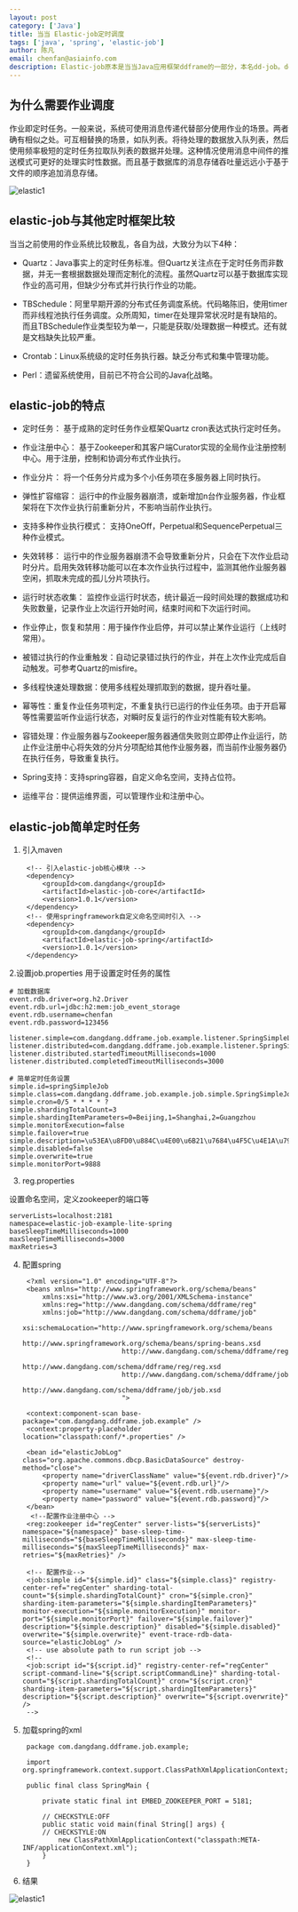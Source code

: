 ```yaml
---              
layout: post
category: ['Java']
title: 当当 Elastic-job定时调度
tags: ['java', 'spring', 'elastic-job']
author: 陈凡
email: chenfan@asiainfo.com
description: Elastic-job原本是当当Java应用框架ddframe的一部分，本名dd-job。ddframe包括编码规范，开发框架，技术规范，监控以及分布式组件。ddframe规划分为4个演进阶段，目前处于第2阶段。3、4阶段涉及的技术组件不代表当当没有使用，只是ddframe还未统一规划。
---
```


## 为什么需要作业调度

作业即定时任务。一般来说，系统可使用消息传递代替部分使用作业的场景。两者确有相似之处。可互相替换的场景，如队列表。将待处理的数据放入队列表，然后使用频率极短的定时任务拉取队列表的数据并处理。这种情况使用消息中间件的推送模式可更好的处理实时性数据。而且基于数据库的消息存储吞吐量远远小于基于文件的顺序追加消息存储。


![elastic1](/images/chenfan/elastic.jpg)

## elastic-job与其他定时框架比较

当当之前使用的作业系统比较散乱，各自为战，大致分为以下4种：


- Quartz：Java事实上的定时任务标准。但Quartz关注点在于定时任务而非数据，并无一套根据数据处理而定制化的流程。虽然Quartz可以基于数据库实现作业的高可用，但缺少分布式并行执行作业的功能。


- TBSchedule：阿里早期开源的分布式任务调度系统。代码略陈旧，使用timer而非线程池执行任务调度。众所周知，timer在处理异常状况时是有缺陷的。而且TBSchedule作业类型较为单一，只能是获取/处理数据一种模式。还有就是文档缺失比较严重。


- Crontab：Linux系统级的定时任务执行器。缺乏分布式和集中管理功能。


- Perl：遗留系统使用，目前已不符合公司的Java化战略。

## elastic-job的特点



- 定时任务： 基于成熟的定时任务作业框架Quartz cron表达式执行定时任务。



- 作业注册中心： 基于Zookeeper和其客户端Curator实现的全局作业注册控制中心。用于注册，控制和协调分布式作业执行。



- 作业分片： 将一个任务分片成为多个小任务项在多服务器上同时执行。



- 弹性扩容缩容： 运行中的作业服务器崩溃，或新增加n台作业服务器，作业框架将在下次作业执行前重新分片，不影响当前作业执行。



- 支持多种作业执行模式： 支持OneOff，Perpetual和SequencePerpetual三种作业模式。



- 失效转移： 运行中的作业服务器崩溃不会导致重新分片，只会在下次作业启动时分片。启用失效转移功能可以在本次作业执行过程中，监测其他作业服务器空闲，抓取未完成的孤儿分片项执行。



- 运行时状态收集： 监控作业运行时状态，统计最近一段时间处理的数据成功和失败数量，记录作业上次运行开始时间，结束时间和下次运行时间。



- 作业停止，恢复和禁用：用于操作作业启停，并可以禁止某作业运行（上线时常用）。



- 被错过执行的作业重触发：自动记录错过执行的作业，并在上次作业完成后自动触发。可参考Quartz的misfire。



- 多线程快速处理数据：使用多线程处理抓取到的数据，提升吞吐量。



- 幂等性：重复作业任务项判定，不重复执行已运行的作业任务项。由于开启幂等性需要监听作业运行状态，对瞬时反复运行的作业对性能有较大影响。



- 容错处理：作业服务器与Zookeeper服务器通信失败则立即停止作业运行，防止作业注册中心将失效的分片分项配给其他作业服务器，而当前作业服务器仍在执行任务，导致重复执行。



- Spring支持：支持spring容器，自定义命名空间，支持占位符。



- 运维平台：提供运维界面，可以管理作业和注册中心。


## elastic-job简单定时任务

1. 引入maven

		<!-- 引入elastic-job核心模块 -->
		<dependency>
		    <groupId>com.dangdang</groupId>
		    <artifactId>elastic-job-core</artifactId>
		    <version>1.0.1</version>
		</dependency>
		<!-- 使用springframework自定义命名空间时引入 -->
		<dependency>
		    <groupId>com.dangdang</groupId>
		    <artifactId>elastic-job-spring</artifactId>
		    <version>1.0.1</version>
		</dependency>

2.设置job.properties
用于设置定时任务的属性

    # 加载数据库
	event.rdb.driver=org.h2.Driver
	event.rdb.url=jdbc:h2:mem:job_event_storage
	event.rdb.username=chenfan
	event.rdb.password=123456
	
	listener.simple=com.dangdang.ddframe.job.example.listener.SpringSimpleListener
	listener.distributed=com.dangdang.ddframe.job.example.listener.SpringSimpleDistributeListener
	listener.distributed.startedTimeoutMilliseconds=1000
	listener.distributed.completedTimeoutMilliseconds=3000
	
	# 简单定时任务设置
	simple.id=springSimpleJob
	simple.class=com.dangdang.ddframe.job.example.job.simple.SpringSimpleJob
	simple.cron=0/5 * * * * ?
	simple.shardingTotalCount=3
	simple.shardingItemParameters=0=Beijing,1=Shanghai,2=Guangzhou
	simple.monitorExecution=false
	simple.failover=true
	simple.description=\u53EA\u8FD0\u884C\u4E00\u6B21\u7684\u4F5C\u4E1A\u793A\u4F8B
	simple.disabled=false
	simple.overwrite=true
	simple.monitorPort=9888

3. reg.properties

设置命名空间，定义zookeeper的端口等

	serverLists=localhost:2181
	namespace=elastic-job-example-lite-spring
	baseSleepTimeMilliseconds=1000
	maxSleepTimeMilliseconds=3000
	maxRetries=3

4. 配置spring

   		<?xml version="1.0" encoding="UTF-8"?>
		<beans xmlns="http://www.springframework.org/schema/beans"
		    xmlns:xsi="http://www.w3.org/2001/XMLSchema-instance"
		    xmlns:reg="http://www.dangdang.com/schema/ddframe/reg"
		    xmlns:job="http://www.dangdang.com/schema/ddframe/job"
		    xsi:schemaLocation="http://www.springframework.org/schema/beans
		                        http://www.springframework.org/schema/beans/spring-beans.xsd
		                        http://www.dangdang.com/schema/ddframe/reg
		                        http://www.dangdang.com/schema/ddframe/reg/reg.xsd
		                        http://www.dangdang.com/schema/ddframe/job
		                        http://www.dangdang.com/schema/ddframe/job/job.xsd
		                        ">
	
	    <context:component-scan base-package="com.dangdang.ddframe.job.example" />
	    <context:property-placeholder location="classpath:conf/*.properties" />
	    
	    <bean id="elasticJobLog" class="org.apache.commons.dbcp.BasicDataSource" destroy-method="close">
	        <property name="driverClassName" value="${event.rdb.driver}"/>
	        <property name="url" value="${event.rdb.url}"/>
	        <property name="username" value="${event.rdb.username}"/>
	        <property name="password" value="${event.rdb.password}"/>
	    </bean>
	     <!--配置作业注册中心 -->
	    <reg:zookeeper id="regCenter" server-lists="${serverLists}" namespace="${namespace}" base-sleep-time-milliseconds="${baseSleepTimeMilliseconds}" max-sleep-time-milliseconds="${maxSleepTimeMilliseconds}" max-retries="${maxRetries}" />
	    
		<!-- 配置作业-->
	    <job:simple id="${simple.id}" class="${simple.class}" registry-center-ref="regCenter" sharding-total-count="${simple.shardingTotalCount}" cron="${simple.cron}" sharding-item-parameters="${simple.shardingItemParameters}" monitor-execution="${simple.monitorExecution}" monitor-port="${simple.monitorPort}" failover="${simple.failover}" description="${simple.description}" disabled="${simple.disabled}" overwrite="${simple.overwrite}" event-trace-rdb-data-source="elasticJobLog" />
	    <!-- use absolute path to run script job -->
	    <!--
	    <job:script id="${script.id}" registry-center-ref="regCenter" script-command-line="${script.scriptCommandLine}" sharding-total-count="${script.shardingTotalCount}" cron="${script.cron}" sharding-item-parameters="${script.shardingItemParameters}" description="${script.description}" overwrite="${script.overwrite}" />
	    -->
	</beans>

5. 加载spring的xml
		
		package com.dangdang.ddframe.job.example;
		
		import org.springframework.context.support.ClassPathXmlApplicationContext;
		
		public final class SpringMain {
		    
		    private static final int EMBED_ZOOKEEPER_PORT = 5181;
		    
		    // CHECKSTYLE:OFF
		    public static void main(final String[] args) {
		    // CHECKSTYLE:ON
		        new ClassPathXmlApplicationContext("classpath:META-INF/applicationContext.xml");
		    }
		}

6. 结果


![elastic1](/images/chenfan/elastic1.png)